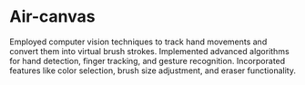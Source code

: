 # Air-canvas
Employed computer vision techniques to track hand movements and convert them into virtual brush strokes. Implemented advanced algorithms for hand detection, finger tracking, and gesture recognition. Incorporated features like color selection, brush size adjustment, and eraser functionality. 
